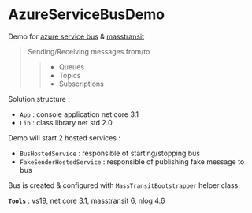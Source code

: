 # AzureServiceBusDemo
Demo for [azure service bus](https://docs.microsoft.com/en-us/azure/service-bus-messaging/service-bus-messaging-overview) & [masstransit](https://masstransit-project.com/)
> Sending/Receiving messages from/to
>> - Queues
>> - Topics
>> - Subscriptions

Solution structure :
- `App` : console application net core 3.1
- `Lib` : class library net std 2.0

Demo will start 2 hosted services :
- `BusHostedService` : responsible of starting/stopping bus
- `FakeSenderHostedService` : responsible of publishing fake message to bus

Bus is created & configured with `MassTransitBootstrapper` helper class

**`Tools`** : vs19, net core 3.1, masstransit 6, nlog 4.6